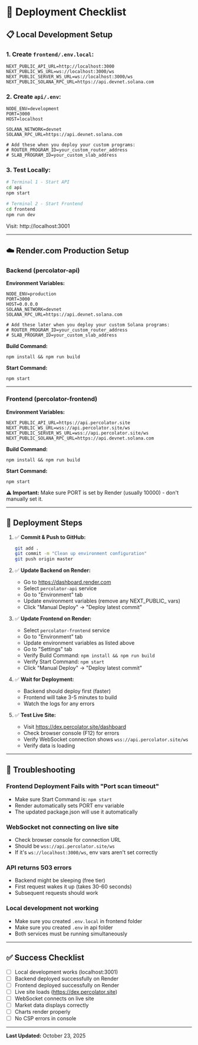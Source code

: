 # 🚀 Deployment Checklist

## 📋 Local Development Setup

### 1. Create `frontend/.env.local`:
```env
NEXT_PUBLIC_API_URL=http://localhost:3000
NEXT_PUBLIC_WS_URL=ws://localhost:3000/ws
NEXT_PUBLIC_SERVER_WS_URL=ws://localhost:3000/ws
NEXT_PUBLIC_SOLANA_RPC_URL=https://api.devnet.solana.com
```

### 2. Create `api/.env`:
```env
NODE_ENV=development
PORT=3000
HOST=localhost

SOLANA_NETWORK=devnet
SOLANA_RPC_URL=https://api.devnet.solana.com

# Add these when you deploy your custom programs:
# ROUTER_PROGRAM_ID=your_custom_router_address
# SLAB_PROGRAM_ID=your_custom_slab_address
```

### 3. Test Locally:
```bash
# Terminal 1 - Start API
cd api
npm start

# Terminal 2 - Start Frontend
cd frontend
npm run dev
```

Visit: http://localhost:3001

---

## ☁️ Render.com Production Setup

### Backend (percolator-api)

**Environment Variables:**
```
NODE_ENV=production
PORT=3000
HOST=0.0.0.0
SOLANA_NETWORK=devnet
SOLANA_RPC_URL=https://api.devnet.solana.com

# Add these later when you deploy your custom Solana programs:
# ROUTER_PROGRAM_ID=your_custom_router_address
# SLAB_PROGRAM_ID=your_custom_slab_address
```

**Build Command:**
```
npm install && npm run build
```

**Start Command:**
```
npm start
```

---

### Frontend (percolator-frontend)

**Environment Variables:**
```
NEXT_PUBLIC_API_URL=https://api.percolator.site
NEXT_PUBLIC_WS_URL=wss://api.percolator.site/ws
NEXT_PUBLIC_SERVER_WS_URL=wss://api.percolator.site/ws
NEXT_PUBLIC_SOLANA_RPC_URL=https://api.devnet.solana.com
```

**Build Command:**
```
npm install && npm run build
```

**Start Command:**
```
npm start
```

**⚠️ Important:** Make sure PORT is set by Render (usually 10000) - don't manually set it.

---

## 🔄 Deployment Steps

1. ✅ **Commit & Push to GitHub:**
   ```bash
   git add .
   git commit -m "Clean up environment configuration"
   git push origin master
   ```

2. ✅ **Update Backend on Render:**
   - Go to https://dashboard.render.com
   - Select `percolator-api` service
   - Go to "Environment" tab
   - Update environment variables (remove any NEXT_PUBLIC_ vars)
   - Click "Manual Deploy" → "Deploy latest commit"

3. ✅ **Update Frontend on Render:**
   - Select `percolator-frontend` service
   - Go to "Environment" tab
   - Update environment variables as listed above
   - Go to "Settings" tab
   - Verify Build Command: `npm install && npm run build`
   - Verify Start Command: `npm start`
   - Click "Manual Deploy" → "Deploy latest commit"

4. ✅ **Wait for Deployment:**
   - Backend should deploy first (faster)
   - Frontend will take 3-5 minutes to build
   - Watch the logs for any errors

5. ✅ **Test Live Site:**
   - Visit https://dex.percolator.site/dashboard
   - Check browser console (F12) for errors
   - Verify WebSocket connection shows `wss://api.percolator.site/ws`
   - Verify data is loading

---

## 🐛 Troubleshooting

### Frontend Deployment Fails with "Port scan timeout"
- Make sure Start Command is: `npm start`
- Render automatically sets PORT env variable
- The updated package.json will use it automatically

### WebSocket not connecting on live site
- Check browser console for connection URL
- Should be `wss://api.percolator.site/ws`
- If it's `ws://localhost:3000/ws`, env vars aren't set correctly

### API returns 503 errors
- Backend might be sleeping (free tier)
- First request wakes it up (takes 30-60 seconds)
- Subsequent requests should work

### Local development not working
- Make sure you created `.env.local` in frontend folder
- Make sure you created `.env` in api folder
- Both services must be running simultaneously

---

## ✅ Success Checklist

- [ ] Local development works (localhost:3001)
- [ ] Backend deployed successfully on Render
- [ ] Frontend deployed successfully on Render
- [ ] Live site loads (https://dex.percolator.site)
- [ ] WebSocket connects on live site
- [ ] Market data displays correctly
- [ ] Charts render properly
- [ ] No CSP errors in console

---

**Last Updated:** October 23, 2025
